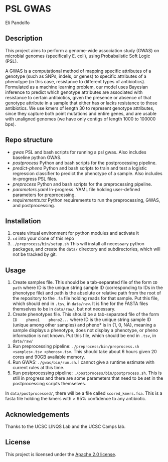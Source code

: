 # PSL GWAS
Eli Pandolfo

## Description
This project aims to perform a genome-wide association study (GWAS) on microbial
genomes (specifically E. coli), using Probabalistic Soft Logic (PSL).

A GWAS is a computational method of mapping specific attributes of a genotype
(such as SNPs, indels, or genes) to specific attributes of a phenotype (in this
case, resistance to different types of antibiotics). Formulated as a machine
learning problem, our model uses Bayesian inference to predict which genotype
attributes are associated with resistance to certain antibiotics, given
the presence or absence of that genotype attribute in a sample that either has
or lacks resistance to those antibiotics. We use kmers of length 30 to represent
genotype attributes, since they capture both point mutations and entire genes,
and are usable with unaligned genomes (we have only contigs of length 1000 to
100000 bps).

## Repo structure
-   *gwas*
    PSL and bash scripts for running a psl gwas. Also includes baseline python GWAS.
-   *postprocess*
    Python and bash scripts for the postprocessing pipeline.
-   *predict-pheno*
    Python and bash scripts to train and test a logistic regression classifier
    to predict the phenotype of a sample. Also includes in-progress PSL files.
-   *preprocess*
    Python and bash scripts for the preprocessing pipeline.
-   *parameters.yaml*
    In-progress. YAML file holding user-defined parameters for preprocessing.
-   *requirements.txt*
    Python requirements to run the preprocessing, GWAS, and postprocessing.

## Installation
1. create virtual environment for python modules and activate it
1. `cd` into your clone of this repo
1. `./preprocess/bin/setup.sh`
This will install all necessary python packages, and create the `data/`
directory and subdirectories, which will not be tracked by git.

## Usage
1.  Create samples file. This should be a tab-separated file of the form
    `ID    path`
    where ID is the unique string sample ID (corresponding to IDs in
    the phenotype file) and path is the absolute or relative path from the root
    of the repository to the `.fa` file holding reads for that sample.
    Put this file, which should end in `.tsv`, in `data/raw`.
    It is fine for the FASTA files themselves to be in `data/raw/`,
    but not necessary.
1.  Create phenotypes file. This should be a tab-separated file of the form
    `ID    pheno1    pheno2...`
    where ID is the unique string sample ID (unique among other samples)
    and pheno* is in {1, 0, NA}, meaning a sample displays a phenotype,
    does not display a phenotype, or pheno information is not known.
    Put this file, which should be end in `.tsv`, in `data/raw/`
1.  Run preprocessing pipeline: `./preprocess/bin/preprocess.sh <samples>.tsv <phenos>.tsv`.
    This should take about 6 hours given 20 cores and 90GB available memory.
1.  Run GWAS: `./gwas/bin/run.sh`. I cannot give a runtime estimate with current rules
    at this time.
1.  Run postprocessing pipeline: `./postprocess/bin/postprocess.sh`. This is still in
    progress and there are some parameters that need to be set in the postprocessing scripts
    themselves.

In `data/postprocessed/`, there will be a file called `scored_kmers.fsa`. This is a fasta file
holding the kmers with > 95% confidence to any antibiotic.

## Acknowledgements
Thanks to the UCSC LINQS Lab and the UCSC Camps lab.

## License
This project is licensed under the [Apache 2.0 license](http://www.apache.org/licenses/LICENSE-2.0).
